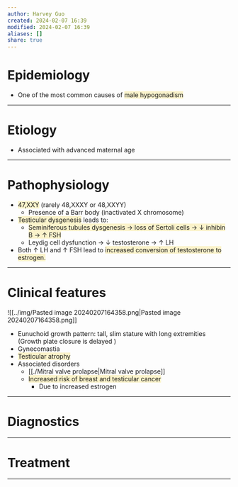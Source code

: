 ```yaml
---
author: Harvey Guo
created: 2024-02-07 16:39
modified: 2024-02-07 16:39
aliases: []
share: true
---
```

# Epidemiology
- One of the most common causes of <span style="background:rgba(240, 200, 0, 0.2)">male hypogonadism</span>

---
# Etiology
- Associated with advanced maternal age

---
# Pathophysiology
- <span style="background:rgba(240, 200, 0, 0.2)">47,XXY</span> (rarely 48,XXXY or 48,XXYY)
	- Presence of a Barr body (inactivated X chromosome)
- <span style="background:rgba(240, 200, 0, 0.2)">Testicular dysgenesis</span> leads to:
	- <span style="background:rgba(240, 200, 0, 0.2)">Seminiferous tubules dysgenesis → loss of Sertoli cells → ↓ inhibin B → ↑ FSH</span>
	- Leydig cell dysfunction → ↓ testosterone → ↑ LH
- Both ↑ LH and ↑ FSH lead to <span style="background:rgba(240, 200, 0, 0.2)">increased conversion of testosterone to estrogen.</span>

---
# Clinical features
![[../img/Pasted image 20240207164358.png|Pasted image 20240207164358.png]]
- Eunuchoid growth pattern: tall, slim stature with long extremities (Growth plate closure is delayed )
- Gynecomastia
- <span style="background:rgba(240, 200, 0, 0.2)">Testicular atrophy</span>
- Associated disorders
	- [[./Mitral valve prolapse|Mitral valve prolapse]]
	- <span style="background:rgba(240, 200, 0, 0.2)">Increased risk of breast and testicular cancer</span>
		- Due to increased estrogen

---
# Diagnostics


---
# Treatment


---
